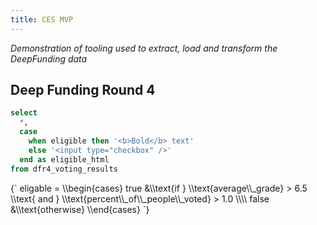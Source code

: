 ```yaml
---
title: CES MVP
---
```


<script>
	import Katex from 'svelte-katex'
</script>

<link rel="stylesheet" href="https://cdn.jsdelivr.net/npm/katex@0.15.2/dist/katex.min.css" integrity="sha384-MlJdn/WNKDGXveldHDdyRP1R4CTHr3FeuDNfhsLPYrq2t0UBkUdK2jyTnXPEK1NQ" crossorigin="anonymous">

_Demonstration of tooling used to extract, load and transform the DeepFunding data_

## Deep Funding Round 4

```sql dfr4_voting_results
select
  *,
  case 
    when eligible then '<b>Bold</b> text'
    else '<input type="checkbox" />'
  end as eligible_html
from dfr4_voting_results
```

<Katex>
{`
eligable = \\begin{cases}
   true &\\text{if } \\text{average\\_grade} > 6.5 \\text{ and } \\text{percent\\_of\\_people\\_voted} > 1.0 \\\\
   false &\\text{otherwise}
\\end{cases}
`}
</Katex>

<DataTable 
  data={dfr4_voting_results}
  rowShading=true
  search=true
  rows=50
  groupBy=pool_name
  groupType=section >
    <Column id=pool_id />
    <Column id=pool_name />
    <Column id=proposal_id />
    <Column id=title wrap=true />
    <Column id=proposal_url contentType=link wrap=true />
    <Column id=pool_funding_amount />
    <Column id=requested_amount />
    <Column id=votes_per_proposal />
    <Column id=total_voters />
    <Column id=perc_people_that_voted contentType=colorscale scaleColor=#e3af05 />
    <Column id=weighted_sum />
    <Column id=average_grade />
    <Column id=eligible />
    <Column id=eligible_html contentType=html class=markdown />
</DataTable>
